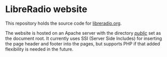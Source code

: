 # LibreRadio website
This repository holds the source code for [libreradio.org](http://libreradio.org/).

The website is hosted on an Apache server with the directory [*public*](https://github.com/LibreRadio/libreradio.org/tree/master/public) set as the document root. It currently uses SSI (Server Side Includes) for inserting the page header and footer  into the pages, but supports PHP if that added flexibility is needed in the future.
